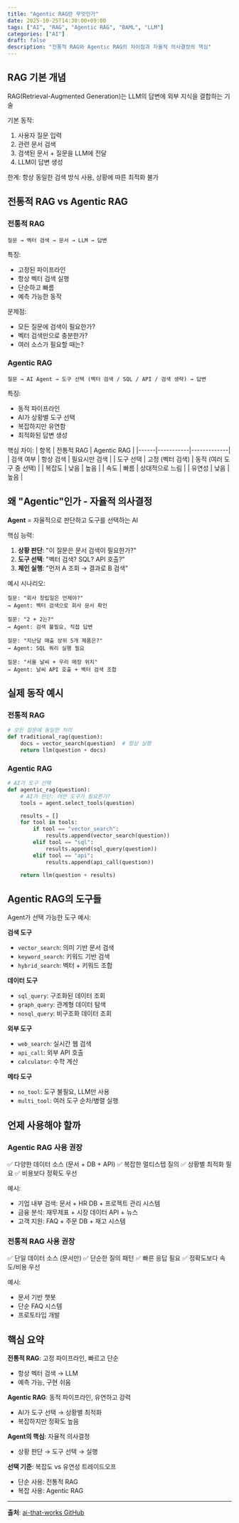 ```yaml
---
title: "Agentic RAG란 무엇인가"
date: 2025-10-25T14:30:00+09:00
tags: ["AI", "RAG", "Agentic RAG", "BAML", "LLM"]
categories: ["AI"]
draft: false
description: "전통적 RAG와 Agentic RAG의 차이점과 자율적 의사결정의 핵심"
---
```


## RAG 기본 개념

RAG(Retrieval-Augmented Generation)는 LLM의 답변에 외부 지식을 결합하는 기술

기본 동작:
1. 사용자 질문 입력
2. 관련 문서 검색
3. 검색된 문서 + 질문을 LLM에 전달
4. LLM이 답변 생성

한계: 항상 동일한 검색 방식 사용, 상황에 따른 최적화 불가

## 전통적 RAG vs Agentic RAG

### 전통적 RAG

```
질문 → 벡터 검색 → 문서 → LLM → 답변
```

특징:
- 고정된 파이프라인
- 항상 벡터 검색 실행
- 단순하고 빠름
- 예측 가능한 동작

문제점:
- 모든 질문에 검색이 필요한가?
- 벡터 검색만으로 충분한가?
- 여러 소스가 필요할 때는?

### Agentic RAG

```
질문 → AI Agent → 도구 선택 (벡터 검색 / SQL / API / 검색 생략) → 답변
```

특징:
- 동적 파이프라인
- AI가 상황별 도구 선택
- 복잡하지만 유연함
- 최적화된 답변 생성

핵심 차이:
| 항목 | 전통적 RAG | Agentic RAG |
|------|-----------|-------------|
| 검색 여부 | 항상 검색 | 필요시만 검색 |
| 도구 선택 | 고정 (벡터 검색) | 동적 (여러 도구 중 선택) |
| 복잡도 | 낮음 | 높음 |
| 속도 | 빠름 | 상대적으로 느림 |
| 유연성 | 낮음 | 높음 |

## 왜 "Agentic"인가 - 자율적 의사결정

**Agent** = 자율적으로 판단하고 도구를 선택하는 AI

핵심 능력:
1. **상황 판단**: "이 질문은 문서 검색이 필요한가?"
2. **도구 선택**: "벡터 검색? SQL? API 호출?"
3. **체인 실행**: "먼저 A 조회 → 결과로 B 검색"

예시 시나리오:
```
질문: "회사 창립일은 언제야?"
→ Agent: 벡터 검색으로 회사 문서 확인

질문: "2 + 2는?"
→ Agent: 검색 불필요, 직접 답변

질문: "지난달 매출 상위 5개 제품은?"
→ Agent: SQL 쿼리 실행 필요

질문: "서울 날씨 + 우리 매장 위치"
→ Agent: 날씨 API 호출 + 벡터 검색 조합
```

## 실제 동작 예시

### 전통적 RAG
```python
# 모든 질문에 동일한 처리
def traditional_rag(question):
    docs = vector_search(question)  # 항상 실행
    return llm(question + docs)
```

### Agentic RAG
```python
# AI가 도구 선택
def agentic_rag(question):
    # AI가 판단: 어떤 도구가 필요한가?
    tools = agent.select_tools(question)

    results = []
    for tool in tools:
        if tool == "vector_search":
            results.append(vector_search(question))
        elif tool == "sql":
            results.append(sql_query(question))
        elif tool == "api":
            results.append(api_call(question))

    return llm(question + results)
```

## Agentic RAG의 도구들

Agent가 선택 가능한 도구 예시:

**검색 도구**
- `vector_search`: 의미 기반 문서 검색
- `keyword_search`: 키워드 기반 검색
- `hybrid_search`: 벡터 + 키워드 조합

**데이터 도구**
- `sql_query`: 구조화된 데이터 조회
- `graph_query`: 관계형 데이터 탐색
- `nosql_query`: 비구조화 데이터 조회

**외부 도구**
- `web_search`: 실시간 웹 검색
- `api_call`: 외부 API 호출
- `calculator`: 수학 계산

**메타 도구**
- `no_tool`: 도구 불필요, LLM만 사용
- `multi_tool`: 여러 도구 순차/병렬 실행

## 언제 사용해야 할까

### Agentic RAG 사용 권장

✅ 다양한 데이터 소스 (문서 + DB + API)
✅ 복잡한 멀티스텝 질의
✅ 상황별 최적화 필요
✅ 비용보다 정확도 우선

예시:
- 기업 내부 검색: 문서 + HR DB + 프로젝트 관리 시스템
- 금융 분석: 재무제표 + 시장 데이터 API + 뉴스
- 고객 지원: FAQ + 주문 DB + 재고 시스템

### 전통적 RAG 사용 권장

✅ 단일 데이터 소스 (문서만)
✅ 단순한 질의 패턴
✅ 빠른 응답 필요
✅ 정확도보다 속도/비용 우선

예시:
- 문서 기반 챗봇
- 단순 FAQ 시스템
- 프로토타입 개발

## 핵심 요약

**전통적 RAG**: 고정 파이프라인, 빠르고 단순
- 항상 벡터 검색 → LLM
- 예측 가능, 구현 쉬움

**Agentic RAG**: 동적 파이프라인, 유연하고 강력
- AI가 도구 선택 → 상황별 최적화
- 복잡하지만 정확도 높음

**Agent의 핵심**: 자율적 의사결정
- 상황 판단 → 도구 선택 → 실행

**선택 기준**: 복잡도 vs 유연성 트레이드오프
- 단순 사용: 전통적 RAG
- 복잡 사용: Agentic RAG

---

**출처**: [ai-that-works GitHub](https://github.com/ai-that-works/ai-that-works/tree/main/2025-10-21-agentic-rag-context-engineering)
